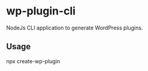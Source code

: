 # wp-plugin-cli

NodeJs CLI application to generate WordPress plugins.

## Usage

npx create-wp-plugin
